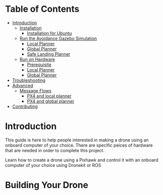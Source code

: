 # Table of Contents
- [Introduction](#introduction)
  - [Installation](#installation)
    - [Installation for Ubuntu](#installation)
  - [Run the Avoidance Gazebo Simulation](#run-the-avoidance-gazebosimulation)
    - [Local Planner](#local-planner)
    - [Global Planner](#global-planner)
    - [Safe Landing Planner](#safe-landing-planner)
  - [Run on Hardware](#run-on-hardware)
    - [Prerequisite](#prerequisite)
    - [Local Planner](#local-planner)
    - [Global Planner](#global-planner)
- [Troubleshooting](#troubleshooting)
- [Advanced](#advanced)
  - [Message Flows](#message-flow)
    - [PX4 and local planner](#px4-and-local-planner)
    - [PX4 and global planner](#px4-and-gloabl-planner)
- [Contributing](#contributing)



# Introduction
This guide is here to help people interested in making a drone using an onboard computer of your choice. There are specific peices of hardware that
are needed in order to complete this project.

Learn how to create a drone using a Pixhawk and control it with an onboard computer of your choice using Dronekit or ROS


# Building Your Drone

